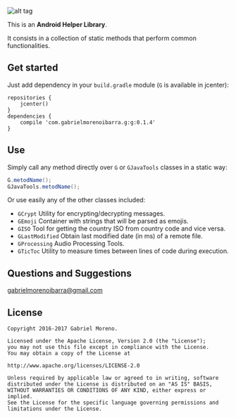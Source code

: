 ![alt tag](http://gabrielmorenoibarra.com/images/logo_g.png)

This is an **Android Helper Library**.

It consists in a collection of static methods that perform common functionalities.

## Get started
Just add dependency in your `build.gradle` module (`G` is available in jcenter):
```
repositories {
    jcenter()
}
dependencies {
    compile 'com.gabrielmorenoibarra.g:g:0.1.4'
}
```

## Use
Simply call any method directly over `G` or `GJavaTools` classes in a static way:

```java
G.metodName();
GJavaTools.metodName();
```

Or use easily any of the other classes included:

- `GCrypt` Utility for encrypting/decrypting messages.
- `GEmoji` Container with strings that will be parsed as emojis.
- `GISO` Tool for getting the country ISO from country code and vice versa.
- `GLastModified` Obtain last modified date (in ms) of a remote file.
- `GProcessing` Audio Processing Tools.
- `GTicToc` Utility to measure times between lines of code during execution.

## Questions and Suggestions
[gabrielmorenoibarra@gmail.com](mailto:gabrielmorenoibarra@gmail.com)

## License
    Copyright 2016-2017 Gabriel Moreno.

    Licensed under the Apache License, Version 2.0 (the "License");
    you may not use this file except in compliance with the License.
    You may obtain a copy of the License at

    http://www.apache.org/licenses/LICENSE-2.0

    Unless required by applicable law or agreed to in writing, software
    distributed under the License is distributed on an "AS IS" BASIS,
    WITHOUT WARRANTIES OR CONDITIONS OF ANY KIND, either express or implied.
    See the License for the specific language governing permissions and
    limitations under the License.
